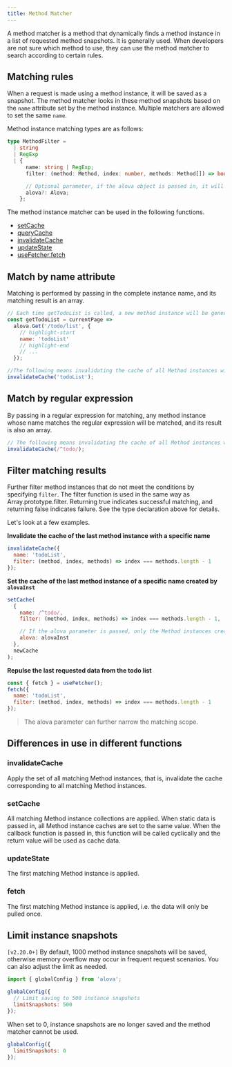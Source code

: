 ```yaml
---
title: Method Matcher
---
```


A method matcher is a method that dynamically finds a method instance in a list of requested method snapshots. It is generally used. When developers are not sure which method to use, they can use the method matcher to search according to certain rules.

## Matching rules

When a request is made using a method instance, it will be saved as a snapshot. The method matcher looks in these method snapshots based on the `name` attribute set by the method instance. Multiple matchers are allowed to set the same `name`.

Method instance matching types are as follows:

```typescript
type MethodFilter =
  | string
  | RegExp
  | {
      name: string | RegExp;
      filter: (method: Method, index: number, methods: Method[]) => boolean;

      // Optional parameter, if the alova object is passed in, it will only match the Method instance created by this alova, otherwise it will match the Method instances of all alova instances.
      alova?: Alova;
    };
```

The method instance matcher can be used in the following functions.

- [setCache](/v2/tutorial/cache/set-and-query)
- [queryCache](/v2/tutorial/cache/set-and-query)
- [invalidateCache](/v2/tutorial/cache/manually-invalidate)
- [updateState](/v2/tutorial/advanced/update-across-components)
- [useFetcher.fetch](/v2/tutorial/advanced/use-fetcher)

## Match by name attribute

Matching is performed by passing in the complete instance name, and its matching result is an array.

```javascript
// Each time getTodoList is called, a new method instance will be generated, and their names are the same.
const getTodoList = currentPage =>
  alova.Get('/todo/list', {
    // highlight-start
    name: 'todoList'
    // highlight-end
    // ...
  });

//The following means invalidating the cache of all Method instances with name 'todoList'
invalidateCache('todoList');
```

## Match by regular expression

By passing in a regular expression for matching, any method instance whose name matches the regular expression will be matched, and its result is also an array.

```javascript
// The following means invalidating the cache of all Method instances whose names start with 'todo'
invalidateCache(/^todo/);
```

## Filter matching results

Further filter method instances that do not meet the conditions by specifying `filter`. The filter function is used in the same way as Array.prototype.filter. Returning true indicates successful matching, and returning false indicates failure. See the type declaration above for details.

Let's look at a few examples.

**Invalidate the cache of the last method instance with a specific name**

```javascript
invalidateCache({
  name: 'todoList',
  filter: (method, index, methods) => index === methods.length - 1
});
```

**Set the cache of the last method instance of a specific name created by `alovaInst`**

```javascript
setCache(
  {
    name: /^todo/,
    filter: (method, index, methods) => index === methods.length - 1,

    // If the alova parameter is passed, only the Method instances created by this alova instance will be matched, otherwise it will be matched in all Method instances.
    alova: alovaInst
  },
  newCache
);
```

**Repulse the last requested data from the todo list**

```javascript
const { fetch } = useFetcher();
fetch({
  name: 'todoList',
  filter: (method, index, methods) => index === methods.length - 1
});
```

> The alova parameter can further narrow the matching scope.

## Differences in use in different functions

### invalidateCache

Apply the set of all matching Method instances, that is, invalidate the cache corresponding to all matching Method instances.

### setCache

All matching Method instance collections are applied. When static data is passed in, all Method instance caches are set to the same value. When the callback function is passed in, this function will be called cyclically and the return value will be used as cache data.

### updateState

The first matching Method instance is applied.

### fetch

The first matching Method instance is applied, i.e. the data will only be pulled once.

## Limit instance snapshots

`[v2.20.0+]` By default, 1000 method instance snapshots will be saved, otherwise memory overflow may occur in frequent request scenarios. You can also adjust the limit as needed.

```js
import { globalConfig } from 'alova';

globalConfig({
  // Limit saving to 500 instance snapshots
  limitSnapshots: 500
});
```

When set to 0, instance snapshots are no longer saved and the method matcher cannot be used.

```js
globalConfig({
  limitSnapshots: 0
});
```
